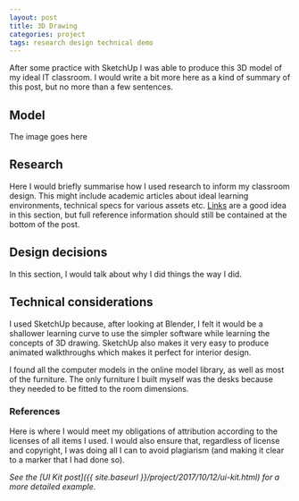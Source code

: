 ```yaml
---
layout: post
title: 3D Drawing
categories: project
tags: research design technical demo
---
```

After some practice with SketchUp I was able to produce this 3D model of my ideal IT classroom. I would write a bit more here as a kind of summary of this post, but no more than a few sentences.

## Model
The image goes here

## Research
Here I would briefly summarise how I used research to inform my classroom design. This might include academic articles about ideal learning environments, technical specs for various assets etc. [Links](http://www.example.com) are a good idea in this section, but full reference information should still be contained at the bottom of the post.

## Design decisions
In this section, I would talk about why I did things the way I did.

## Technical considerations
I used SketchUp because, after looking at Blender, I felt it would be a shallower learning curve to use the simpler software while learning the concepts of 3D drawing. SketchUp also makes it very easy to produce animated walkthroughs which makes it perfect for interior design.

I found all the computer models in the online model library, as well as most of the furniture. The only furniture I built myself was the desks because they needed to be fitted to the room dimensions.

### References
Here is where I would meet my obligations of attribution according to the licenses of all items I used. I would also ensure that, regardless of license and copyright, I was doing all I can to avoid plagiarism (and making it clear to a marker that I had done so). 

*See the [UI Kit post]({{ site.baseurl }}/project/2017/10/12/ui-kit.html) for a more detailed example.*